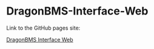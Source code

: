 # DragonBMS-Interface-Web

Link to the GitHub pages site:

[DragonBMS Interface Web](https://p3h3.github.io/DragonBMS-Interface-Web)
